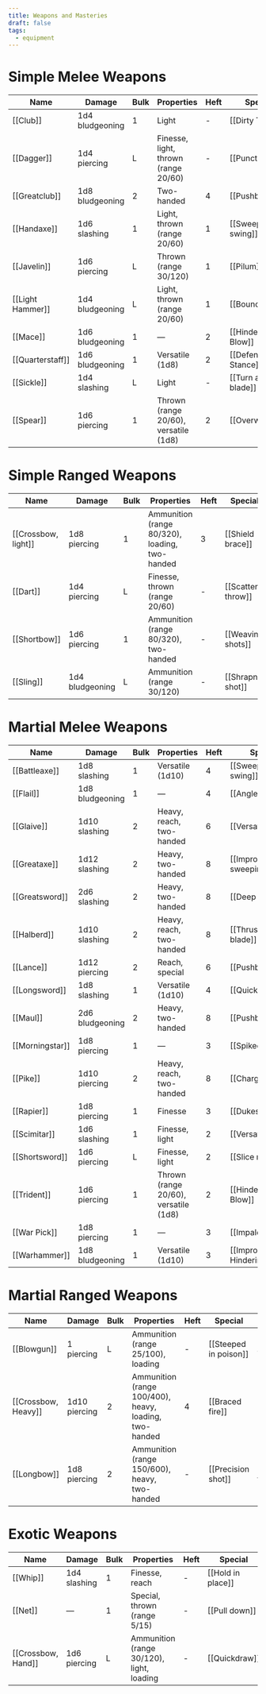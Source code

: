 ```yaml
---
title: Weapons and Masteries
draft: false
tags:
  - equipment
---
```

# Simple Melee Weapons

| Name             | Damage          | Bulk | Properties                            | Heft | Special                 | Mastery            |
| ---------------- | --------------- | ---- | ------------------------------------- | ---- | ----------------------- | ------------------ |
| [[Club]]         | 1d4 bludgeoning | 1    | Light                                 | -    | [[Dirty Trick]]         | [[Dirt Cheap]]     |
| [[Dagger]]       | 1d4 piercing    | L    | Finesse, light, thrown (range 20/60)  | -    | [[Puncture]]            | [[Bloodletter]]    |
| [[Greatclub]]    | 1d8 bludgeoning | 2    | Two-handed                            | 4    | [[Pushback]]            | [[Sit down]]       |
| [[Handaxe]]      | 1d6 slashing    | 1    | Light, thrown (range 20/60)           | 1    | [[Sweeping swing]]      | [[Follow up]]      |
| [[Javelin]]      | 1d6 piercing    | L    | Thrown (range 30/120)                 | 1    | [[Pilum]]               | [[Beast feller]]   |
| [[Light Hammer]] | 1d4 bludgeoning | L    | Light, thrown (range 20/60)           | 1    | [[Bounceback]]          | [[Battle Rhythm]]  |
| [[Mace]]         | 1d6 bludgeoning | 1    | —                                     | 2    | [[Hindering Blow]]      | [[Halting Blow]]   |
| [[Quarterstaff]] | 1d6 bludgeoning | 1    | Versatile (1d8)                       | 2    | [[Defensive Stance]]    | [[Focused Stance]] |
| [[Sickle]]       | 1d4 slashing    | L    | Light                                 | -    | [[Turn away the blade]] | [[Biting Blade]]   |
| [[Spear]]        | 1d6 piercing    | 1    | Thrown (range 20/60), versatile (1d8) | 2    | [[Overwatch]]           | [[Braced attack]]  |


# Simple Ranged Weapons
| Name                | Damage          | Bulk | Properties                                     | Heft | Special           | Mastery              |
| ------------------- | --------------- | ---- | ---------------------------------------------- | ---- | ----------------- | -------------------- |
| [[Crossbow, light]] | 1d8 piercing    | 1    | Ammunition (range 80/320), loading, two-handed | 3    | [[Shield brace]]  | [[Fast hands]]       |
| [[Dart]]            | 1d4 piercing    | L    | Finesse, thrown (range 20/60)                  | -    | [[Scatter throw]] | [[Improved Scatter]] |
| [[Shortbow]]        | 1d6 piercing    | 1    | Ammunition (range 80/320), two-handed          | -    | [[Weaving shots]] | [[Hunter’s rush]]    |
| [[Sling]]           | 1d4 bludgeoning | L    | Ammunition (range 30/120)                      | -    | [[Shrapnel shot]] | [[Goliath feller]]   |

# Martial Melee Weapons

| Name            | Damage          | Bulk | Properties                            | Heft | Special                      | Mastery              |
| --------------- | --------------- | ---- | ------------------------------------- | ---- | ---------------------------- | -------------------- |
| [[Battleaxe]]   | 1d8 slashing    | 1    | Versatile (1d10)                      | 4    | [[Sweeping swing]]           | [[Deep Bite]]        |
| [[Flail]]       | 1d8 bludgeoning | 1    | —                                     | 4    | [[Angled strike]]            | [[Cleaving strike]]  |
| [[Glaive]]      | 1d10 slashing   | 2    | Heavy, reach, two-handed              | 6    | [[Versatile blade]]          | [[Brace!]]           |
| [[Greataxe]]    | 1d12 slashing   | 2    | Heavy, two-handed                     | 8    | [[Improved sweeping swing]]  | [[Improved Cleave]]  |
| [[Greatsword]]  | 2d6 slashing    | 2    | Heavy, two-handed                     | 8    | [[Deep Cut]]                 | [[Kingslayer]]       |
| [[Halberd]]     | 1d10 slashing   | 2    | Heavy, reach, two-handed              | 8    | [[Thrusting blade]]          | [[Brace!]]           |
| [[Lance]]       | 1d12 piercing   | 2    | Reach, special                        | 6    | [[Pushback]]                 | [[Rushing strike]]   |
| [[Longsword]]   | 1d8 slashing    | 1    | Versatile (1d10)                      | 4    | [[Quick parry]]              | [[Prince slayer]]    |
| [[Maul]]        | 2d6 bludgeoning | 2    | Heavy, two-handed                     | 8    | [[Pushback]]                 | [[Sit down]]         |
| [[Morningstar]] | 1d8 piercing    | 1    | —                                     | 3    | [[Spiked Smash]]             | [[Improved Impale]]  |
| [[Pike]]        | 1d10 piercing   | 2    | Heavy, reach, two-handed              | 8    | [[Chargestopper]]            | [[Brace!]]           |
| [[Rapier]]      | 1d8 piercing    | 1    | Finesse                               | 3    | [[Dukeslayer]]               | [[Puncture]]         |
| [[Scimitar]]    | 1d6 slashing    | 1    | Finesse, light                        | 2    | [[Versatile blade]]          | [[Biting Blade]]     |
| [[Shortsword]]  | 1d6 piercing    | L    | Finesse, light                        | 2    | [[Slice n’ Dice]]            | [[Duelist’s Backup]] |
| [[Trident]]     | 1d6 piercing    | 1    | Thrown (range 20/60), versatile (1d8) | 2    | [[Hindering Blow]]           | [[Impale]]           |
| [[War Pick]]    | 1d8 piercing    | 1    | —                                     | 3    | [[Impale]]                   | [[Miner’s Joy]]      |
| [[Warhammer]]   | 1d8 bludgeoning | 1    | Versatile (1d10)                      | 3    | [[Improved Hindering Blows]] | [[Pound the nail]]   |

# Martial Ranged Weapons
| Name                | Damage        | Bulk | Properties                                             | Heft | Special               | Mastery             |
| ------------------- | ------------- | ---- | ------------------------------------------------------ | ---- | --------------------- | ------------------- |
| [[Blowgun]]         | 1 piercing    | L    | Ammunition (range 25/100), loading                     | -    | [[Steeped in poison]] | [[Silent Takedown]] |
| [[Crossbow, Heavy]] | 1d10 piercing | 2    | Ammunition (range 100/400), heavy, loading, two-handed | 4    | [[Braced fire]]       | [[Fast hands]]      |
| [[Longbow]]         | 1d8 piercing  | 2    | Ammunition (range 150/600), heavy, two-handed          | -    | [[Precision shot]]    | [[Cover fire]]      |

# Exotic Weapons
| Name               | Damage       | Bulk | Properties                                | Heft | Special           | Mastery            |
| ------------------ | ------------ | ---- | ----------------------------------------- | ---- | ----------------- | ------------------ |
| [[Whip]]           | 1d4 slashing | 1    | Finesse, reach                            | -    | [[Hold in place]] | [[Crack the whip]] |
| [[Net]]            | —            | 1    | Special, thrown (range 5/15)              | -    | [[Pull down]]     | [[Spread throw]]   |
| [[Crossbow, Hand]] | 1d6 piercing | L    | Ammunition (range 30/120), light, loading | -    | [[Quickdraw]]     | [[Akimbo]]         |
